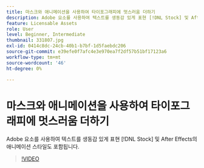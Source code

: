 ```yaml
---
title: 마스크와 애니메이션을 사용하여 타이포그래피에 멋스러움 더하기
description: Adobe 요소를 사용하여 텍스트를 생동감 있게 표현 [!DNL Stock] 및 After Effects 애니메이션 스타일
feature: Licensable Assets
role: User
level: Beginner, Intermediate
thumbnail: 331807.jpg
exl-id: 0414c8dc-24cb-40b1-b7bf-1d5faebdc206
source-git-commit: e39efe0f7afc4e3e970ea7f2df57b51bf17123a6
workflow-type: tm+mt
source-wordcount: '46'
ht-degree: 0%

---
```


# 마스크와 애니메이션을 사용하여 타이포그래피에 멋스러움 더하기

Adobe 요소를 사용하여 텍스트를 생동감 있게 표현 [!DNL Stock] 및 After Effects의 애니메이션 스타일도 포함됩니다.

>[!VIDEO](https://video.tv.adobe.com/v/331807?hidetitle=true)
